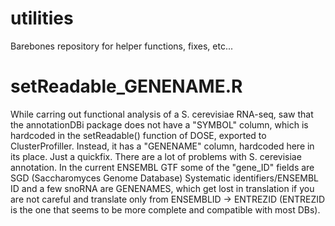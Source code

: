 # utilities

Barebones repository for helper functions, fixes, etc...

# setReadable_GENENAME.R
While carring out functional analysis of a S. cerevisiae RNA-seq, saw that the annotationDBi package does not have a "SYMBOL" column, which is hardcoded in the setReadable() function of DOSE, exported to ClusterProfiller. Instead, it has a "GENENAME" column, hardcoded here in its place. Just a quickfix. There are a lot of problems with S. cerevisiae annotation. In the current ENSEMBL GTF some of the "gene_ID" fields are SGD (Saccharomyces Genome Database) Systematic identifiers/ENSEMBL ID and a few snoRNA are GENENAMES, which get lost in translation if you are not careful and translate only from ENSEMBLID -> ENTREZID (ENTREZID is the one that seems to be more complete and compatible with most DBs).
